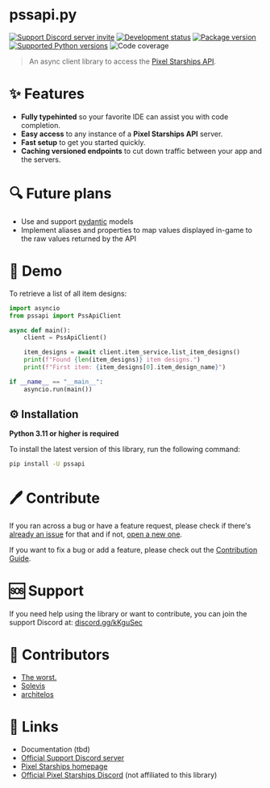 # pssapi.py

<a href="https://discord.gg/kKguSec" target="_blank"><img src="https://discord.com/api/guilds/565819215731228672/embed.png" alt="Support Discord server invite"></a>
<a href="https://pypi.org/project/pssapi" target="_blank"><img src="https://img.shields.io/pypi/status/pssapi?color=%23DAB420&label=status" alt="Development status"></a>
<a href="https://pypi.org/project/pssapi" target="_blank"><img src="https://img.shields.io/pypi/v/pssapi?color=%23DAB420&label=pypi%20package" alt="Package version"></a>
<a href="https://pypi.org/project/pssapi" target="_blank"><img src="https://img.shields.io/pypi/pyversions/pssapi.svg?color=%23DAB420" alt="Supported Python versions"></a>
<img src="https://img.shields.io/codecov/c/github/pss-tools-development/pssapi.py" alt="Code coverage">

> An async client library to access the [Pixel Starships API](https://pixelstarships.com).

# ✨ Features
- **Fully typehinted** so your favorite IDE can assist you with code completion.
- **Easy access** to any instance of a **Pixel Starships API** server.
- **Fast setup** to get you started quickly.
- **Caching versioned endpoints** to cut down traffic between your app and the servers.

# 🔍 Future plans

- Use and support [pydantic](https://docs.pydantic.dev/latest/) models
- Implement aliases and properties to map values displayed in-game to the raw values returned by the API

# 🚀 Demo
To retrieve a list of all item designs:
```python
import asyncio
from pssapi import PssApiClient

async def main():
    client = PssApiClient()

    item_designs = await client.item_service.list_item_designs()
    print(f"Found {len(item_designs)} item designs.")
    print(f"First item: {item_designs[0].item_design_name}")

if __name__ == "__main__":
    asyncio.run(main())
```

## ⚙️ Installation
**Python 3.11 or higher is required**

To install the latest version of this library, run the following command:
```sh
pip install -U pssapi
```

# 🖊️ Contribute
If you ran across a bug or have a feature request, please check if there's [already an issue](https://github.com/PSS-Tools-Development/pssapi.py/issues) for that and if not, [open a new one](https://github.com/PSS-Tools-Development/pssapi.py/issues/new).

If you want to fix a bug or add a feature, please check out the [Contribution Guide](CONTRIBUTING.md).

# 🆘 Support
If you need help using the library or want to contribute, you can join the support Discord at: [discord.gg/kKguSec](https://discord.gg/kKguSec)

# 👥 Contributors

- [The worst.](https://github.com/Zukunftsmusik)
- [Solevis](https://github.com/solevis)
- [architelos](https://github.com/architelos)

# 🔗 Links
- Documentation (tbd)
- [Official Support Discord server](https://discord.gg/kKguSec)
- [Pixel Starships homepage](https://pixelstarships.com)
- [Official Pixel Starships Discord](https://discord.gg/pss) (not affiliated to this library)
